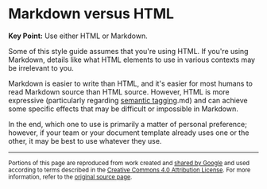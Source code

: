 # Markdown versus HTML

**Key Point:** Use either HTML or Markdown.

Some of this style guide assumes that you're using HTML. If you're using
Markdown, details like what HTML elements to use in various contexts may be
irrelevant to you.

Markdown is easier to write than HTML, and it's easier for most humans to read
Markdown source than HTML source. However, HTML is more expressive (particularly
regarding [semantic tagging](semantic-tagging).md) and can achieve some specific
effects that may be difficult or impossible in Markdown.

In the end, which one to use is primarily a matter of personal preference;
however, if your team or your document template already uses one or the other,
it may be best to use whatever they use.

---

<small>Portions of this page are reproduced from work created and
[shared by Google](https://developers.google.com/readme/policies/) and used
according to terms described in the
[Creative Commons 4.0 Attribution License](https://creativecommons.org/licenses/by/4.0/).
For more information, refer to the
[original source page](https://developers.google.com/style/markdown).</small>
